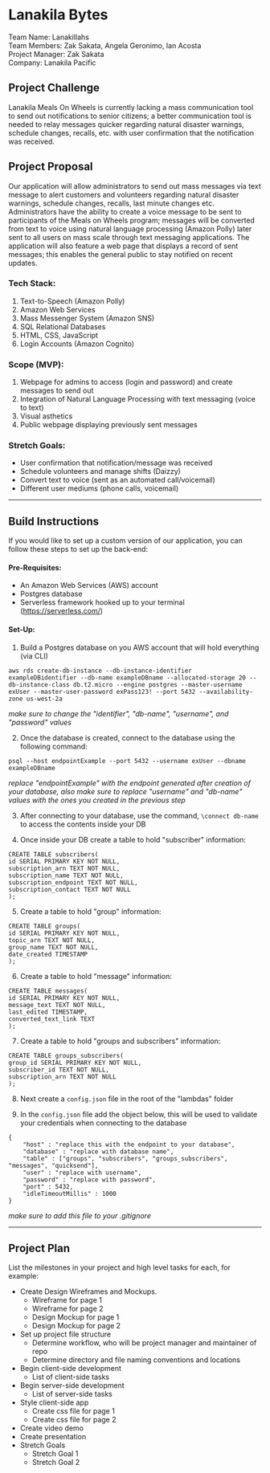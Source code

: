 # Lanakila Bytes
Team Name: Lanakillahs <br/>
Team Members: Zak Sakata, Angela Geronimo, Ian Acosta <br/>
Project Manager: Zak Sakata <br/>
Company: Lanakila Pacific

## Project Challenge
Lanakila Meals On Wheels is currently lacking a mass communication tool to send out notifications to senior citizens; a better communication tool is needed to relay messages quicker regarding natural disaster warnings, schedule changes, recalls, etc. with user confirmation that the notification was received. 

## Project Proposal
Our application will allow administrators to send out mass messages via text message to alert customers and volunteers regarding natural disaster warnings, schedule changes, recalls, last minute changes etc. Administrators have the ability to create a voice message to be sent to participants of the Meals on Wheels program; messages will be converted from text to voice using natural language processing (Amazon Polly) later sent to all users on mass scale through text messaging applications. The application will also feature a web page that displays a record of sent messages; this enables the general public to stay notified on recent updates.

### Tech Stack:
1) Text-to-Speech (Amazon Polly)
2) Amazon Web Services
3) Mass Messenger System (Amazon SNS)
5) SQL Relational Databases
6) HTML, CSS, JavaScript
7) Login Accounts (Amazon Cognito)

### Scope (MVP):
1) Webpage for admins to access (login and password) and create messages to send out
2) Integration of Natural Language Processing with text messaging (voice to text)
3) Visual asthetics
4) Public webpage displaying previously sent messages

### Stretch Goals:
- User confirmation that notification/message was received 
- Schedule volunteers and manage shifts (Daizzy)
- Convert text to voice (sent as an automated call/voicemail)
- Different user mediums (phone calls, voicemail)

<hr/>

## Build Instructions
If you would like to set up a custom version of our application, you can follow these steps to set up the back-end:

#### Pre-Requisites:
- An Amazon Web Services (AWS) account
- Postgres database
- Serverless framework hooked up to your terminal (https://serverless.com/)

#### Set-Up:
1) Build a Postgres database on you AWS account that will hold everything (via CLI)

```
aws rds create-db-instance --db-instance-identifier exampleDBidentifier --db-name exampleDBname --allocated-storage 20 --db-instance-class db.t2.micro --engine postgres --master-username exUser --master-user-password exPass123! --port 5432 --availability-zone us-west-2a
```

_make sure to change the "identifier", "db-name", "username", and "password" values_

2) Once the database is created, connect to the database using the following command:

```
psql --host endpointExample --port 5432 --username exUser --dbname exampleDBname
```

_replace "endpointExample" with the endpoint generated after creation of your database, also make sure to replace "username" and "db-name" values with the ones you created in the previous step_ 

3) After connecting to your database, use the command, ```\connect db-name``` to access the contents inside your DB

4) Once inside your DB create a table to hold "subscriber" information:

```
CREATE TABLE subscribers(
id SERIAL PRIMARY KEY NOT NULL,
subscription_arn TEXT NOT NULL,
subscription_name TEXT NOT NULL,
subscription_endpoint TEXT NOT NULL,
subscription_contact TEXT NOT NULL
);
```

5) Create a table to hold "group" information:

```
CREATE TABLE groups(
id SERIAL PRIMARY KEY NOT NULL,
topic_arn TEXT NOT NULL,
group_name TEXT NOT NULL,
date_created TIMESTAMP
);
```

6) Create a table to hold "message" information:

```
CREATE TABLE messages(
id SERIAL PRIMARY KEY NOT NULL,
message_text TEXT NOT NULL,
last_edited TIMESTAMP,
converted_text_link TEXT
);
```

7) Create a table to hold "groups and subscribers" information:

```
CREATE TABLE groups_subscribers(
group_id SERIAL PRIMARY KEY NOT NULL,
subscriber_id TEXT NOT NULL,
subscription_arn TEXT NOT NULL
);
```

8) Next create a ```config.json``` file in the root of the "lambdas" folder

9) In the ```config.json``` file add the object below, this will be used to validate your credentials when connecting to the database

```
{
    "host" : "replace this with the endpoint to your database",
    "database" : "replace with database name",
    "table" : ["groups", "subscribers", "groups_subscribers", "messages", "quicksend"],
    "user" : "replace with username",
    "password" : "replace with password",
    "port" : 5432,
    "idleTimeoutMillis" : 1000
}
```

_make sure to add this file to your .gitignore_



<hr/>

## Project Plan
List the milestones in your project and high level tasks for each, for example:
- Create Design Wireframes and Mockups.
    - Wireframe for page 1
    - Wireframe for page 2
    - Design Mockup for page 1
    - Design Mockup for page 2
- Set up project file structure
    - Determine workflow, who will be project manager and maintainer of repo
    - Determine directory and file naming conventions and locations
- Begin client-side development
    - List of client-side tasks
- Begin server-side development
    - List of server-side tasks
- Style client-side app
    - Create css file for page 1
    - Create css file for page 2
- Create video demo
- Create presentation
- Stretch Goals 
    - Stretch Goal 1
    - Stretch Goal 2


